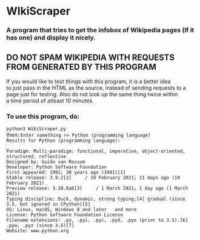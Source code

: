 # WIkiScraper
### A program that tries to get the infobox of Wikipedia pages (If it has one) and display it nicely.  
## DO NOT SPAM WIKIPEDIA WITH REQUESTS FROM GENERATED BY THIS PROGRAM    
If you would like to test things with this program, it is a better idea  
to just pass in the HTML as the source, instead of sending requests to 
a page just for testing. Also do not look up the same thing twice within  
a time period of atleast 10 minutes.
  
### To use this program, do:
`python3 WikiScraper.py`  
then:
`Enter something >> Python (programming language)`  
`Results for Python (programming language):` 
  
`Paradigm: Multi-paradigm: functional, imperative, object-oriented, structured, reflective`  
`Designed by: Guido van Rossum`  
`Developer: Python Software Foundation`  
`First appeared: 1991; 30 years ago (1991)[1]`  
`Stable release: 3.9.2[2]     / 19 February 2021; 11 days ago (19 February 2021)`  
`Preview release: 3.10.0a6[3]     / 1 March 2021; 1 day ago (1 March 2021)`  
`Typing discipline: Duck, dynamic, strong typing;[4] gradual (since 3.5, but ignored in CPython)[5]`  
`OS: Linux, macOS, Windows 8 and later   and more`  
`License: Python Software Foundation License`  
`Filename extensions: .py, .pyi, .pyc, .pyd, .pyo (prior to 3.5),[6] .pyw, .pyz (since 3.5)[7]`  
`Website: www.python.org`  
